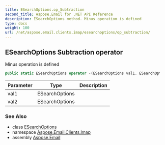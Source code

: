 ```yaml
---
title: ESearchOptions.op_Subtraction
second_title: Aspose.Email for .NET API Reference
description: ESearchOptions method. Minus operation is defined
type: docs
weight: 100
url: /net/aspose.email.clients.imap/esearchoptions/op_subtraction/
---
```

## ESearchOptions Subtraction operator

Minus operation is defined

```csharp
public static ESearchOptions operator -(ESearchOptions val1, ESearchOptions val2)
```

| Parameter | Type | Description |
| --- | --- | --- |
| val1 | ESearchOptions |  |
| val2 | ESearchOptions |  |

### See Also

* class [ESearchOptions](../)
* namespace [Aspose.Email.Clients.Imap](../../esearchoptions/)
* assembly [Aspose.Email](../../../)


